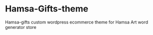 # Hamsa-Gifts-theme
Hamsa-gifts custom wordpress ecommerce theme for Hamsa Art word generator store
